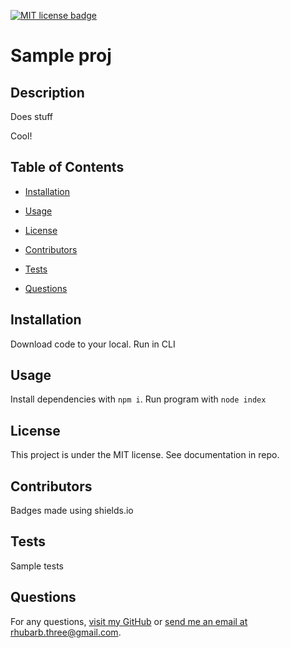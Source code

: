 [![MIT license badge](https://img.shields.io/badge/License-MIT-green})](https://shields.io/)

# Sample proj

## <a id="description"></a>Description

Does stuff

Cool!

## Table of Contents

- [Installation](#installation)

- [Usage](#usage)

- [License](#license)

- [Contributors](#contributors)

- [Tests](#tests)

- [Questions](#questions)

## <a id="installation"></a>Installation

Download code to your local. Run in CLI

## <a id="usage"></a>Usage

Install dependencies with `npm i`. Run program with `node index`

## <a id="license"></a>License

This project is under the MIT license. See documentation in repo.

## <a id='contributors'></a>Contributors

Badges made using shields.io

## <a id="tests"></a>Tests

Sample tests

## <a id="questions"></a>Questions

For any questions, [visit my GitHub](https://github.com/rhubarb414)
or [send me an email at rhubarb.three@gmail.com](mailto:rhubarb.three@gmail.com).
